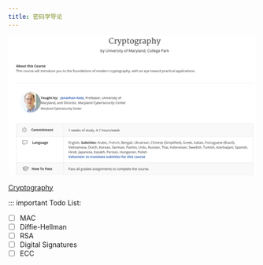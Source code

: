```yaml
---
title: 密码学导论
---
```


<catalog />

![](/assets/images/cryptoCourseInfo.png)

[Cryptography](https://www.coursera.org/learn/cryptography)

::: important
Todo List:

- [ ] MAC
- [ ] Diffie-Hellman
- [ ] RSA
- [ ] Digital Signatures
- [ ] ECC